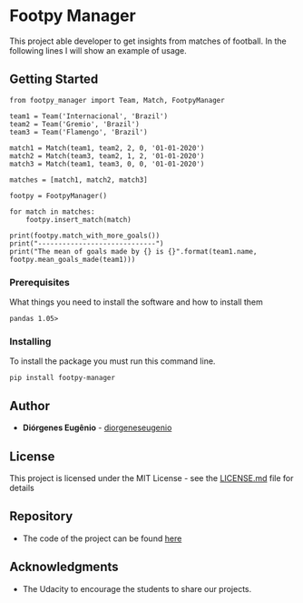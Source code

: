 # Footpy Manager

This project able developer to get insights from matches of football. In the following lines I will show an example of usage.

## Getting Started

```
from footpy_manager import Team, Match, FootpyManager

team1 = Team('Internacional', 'Brazil')
team2 = Team('Gremio', 'Brazil')
team3 = Team('Flamengo', 'Brazil')

match1 = Match(team1, team2, 2, 0, '01-01-2020')
match2 = Match(team3, team2, 1, 2, '01-01-2020')
match3 = Match(team1, team3, 0, 0, '01-01-2020')

matches = [match1, match2, match3]

footpy = FootpyManager()

for match in matches:
    footpy.insert_match(match)

print(footpy.match_with_more_goals())
print("-----------------------------")
print("The mean of goals made by {} is {}".format(team1.name, footpy.mean_goals_made(team1)))
```

### Prerequisites

What things you need to install the software and how to install them

```
pandas 1.05>
```

### Installing

To install the package you must run this command line.

```
pip install footpy-manager
```

## Author

* **Diórgenes Eugênio** - [diorgeneseugenio](https://github.com/diorgeneseugenio)

## License

This project is licensed under the MIT License - see the [LICENSE.md](LICENSE.md) file for details

## Repository

* The code of the project can be found [here](https://github.com/diorgeneseugenio/footpy_manager)

## Acknowledgments

* The Udacity to encourage the students to share our projects.
